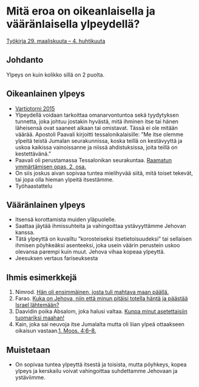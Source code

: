 # Mitä eroa on oikeanlaisella ja vääränlaisella ylpeydellä?
[Työkirja 29. maaliskuuta – 4. huhtikuuta](https://wol.jw.org/fi/wol/d/r16/lp-fi/202021091)


## Johdanto
Ylpeys on kuin kolikko sillä on 2 puolta.


## Oikeanlainen ylpeys
* [Vartiotorni 2015](https://wol.jw.org/fi/wol/d/r16/lp-fi/2015363#h=12:0-14:0)
*  Ylpeydellä voidaan tarkoittaa omanarvontuntoa sekä tyydytyksen tunnetta, joka johtuu jostakin hyvästä, mitä ihminen itse tai hänen läheisensä ovat saaneet aikaan tai omistavat. Tässä ei ole mitään väärää. Apostoli Paavali kirjoitti tessalonikalaisille: ”Me itse olemme ylpeitä teistä Jumalan seurakunnissa, koska teillä on kestävyyttä ja uskoa kaikissa vainoissanne ja niissä ahdistuksissa, joita teillä on kestettävänä.”
* Paavali oli perustamassa Tessalonikan seurakuntaa. [Raamatun ymmärtämisen opas, 2. osa.](https://wol.jw.org/fi/wol/d/r16/lp-fi/1200004378)
* On siis joskus aivan sopivaa tuntea mielihyvää siitä, mitä toiset tekevät, tai jopa olla hieman ylpeitä itsestämme. 
* Työhaastattelu


## Vääränlainen ylpeys
* Itsensä korottamista muiden yläpuolelle.
* Saattaa jäytää ihmissuhteita ja vahingoittaa ystävyyttämme Jehovan kanssa.
* Tätä ylpeyttä on kuvailtu ”korosteiseksi itsetietoisuudeksi” tai sellaisen ihmisen pöyhkeäksi asenteeksi, joka usein väärin perustein uskoo olevansa parempi kuin muut. Jehova vihaa kopeaa ylpeyttä.
* Jeesuksen vertaus fariseuksesta


## Ihmis esimerkkejä
1. Nimrod. [Hän oli ensimmäinen, josta tuli mahtava maan päällä.](https://wol.jw.org/fi/wol/b/r16/lp-fi/nwtsty/1/10#study=discover&v=1:10:8-1:10:9)
2. Farao. [Kuka on Jehova, niin että minun pitäisi totella häntä ja päästää Israel lähtemään?](https://wol.jw.org/fi/wol/b/r16/lp-fi/nwtsty/2/5#study=discover&v=2:5:1-2:5:2)
3. Daavidin poika Absalom, joka halusi valtaa. [Kunpa minut asetettaisiin tuomariksi maahan!](https://wol.jw.org/fi/wol/b/r16/lp-fi/nwtsty/10/15#study=discover&v=10:15:4-10:15:6)
4. Kain, joka sai neuvoja itse Jumalalta mutta oli liian ylpeä ottaakseen oikaisun vastaan.[1. Moos. 4:6–8.](https://wol.jw.org/fi/wol/b/r16/lp-fi/nwtsty/1/4#study=discover&v=1:4:6-1:4:8)


## Muistetaan
* On sopivaa tuntea ylpeyttä itsestä ja toisista, mutta pöyhkeys, kopea ylpeys ja kerskailu voivat vahingoittaa suhdettamme Jehovaan ja ystäviimme.
